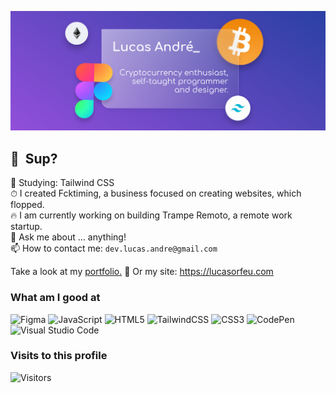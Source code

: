 ![Banner](https://github.com/lucas-andre/lucas-andre/blob/master/vitrine.svg)
## 👋 &nbsp;Sup?

🌱 Studying: Tailwind CSS  
⏱ I created Fcktiming, a business focused on creating websites, which flopped.  
🔥 I am currently working on building Trampe Remoto, a remote work startup.  
💬 Ask me about ... anything!  
📫 How to contact me: `dev.lucas.andre@gmail.com`

Take a look at my [portfolio.](https://behance.net/lucas-andre) 🚀
Or my site: https://lucasorfeu.com

### What am I good at

![Figma](https://img.shields.io/badge/figma-%23F24E1E.svg?style=for-the-badge&logo=figma&logoColor=white) ![JavaScript](https://img.shields.io/badge/javascript-%23323330.svg?style=for-the-badge&logo=javascript&logoColor=%23F7DF1E) ![HTML5](https://img.shields.io/badge/html5-%23E34F26.svg?style=for-the-badge&logo=html5&logoColor=white) ![TailwindCSS](https://img.shields.io/badge/tailwindcss-%2338B2AC.svg?style=for-the-badge&logo=tailwind-css&logoColor=white) ![CSS3](https://img.shields.io/badge/css3-%231572B6.svg?style=for-the-badge&logo=css3&logoColor=white) ![CodePen](https://img.shields.io/badge/Codepen-000000?style=for-the-badge&logo=codepen&logoColor=white) ![Visual Studio Code](https://img.shields.io/badge/Visual%20Studio%20Code-0078d7.svg?style=for-the-badge&logo=visual-studio-code&logoColor=white)

### Visits to this profile

![Visitors](https://api.visitorbadge.io/api/visitors?path=https%3A%2F%2Fgithub.com%2Flucas-andre%2Flucas-andre%2F&label=Visitors&labelColor=%230e1c73&countColor=%233041a6)
